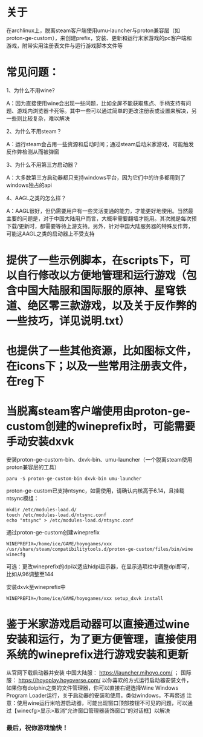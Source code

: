 # 关于


在archlinux上，脱离steam客户端使用umu-launcher与proton兼容层（如proton-ge-custom），来创建prefix，安装、更新和运行米家游戏的pc客户端和游戏，附带实用注册表文件与运行游戏脚本文件等

# 常见问题：

1、为什么不用wine?

A：因为直接使用wine会出现一些问题，比如全屏不能获取焦点、手柄支持有问题、游戏内浏览器卡死等。其中一些可以通过简单的更改注册表或设置来解决，另一些则比较复杂，难以解决

2、为什么不用steam？

A：运行steam会占用一些资源和启动时间；通过steam启动米家游戏，可能触发反作弊检测从而被弹窗

3、为什么不用第三方启动器？

A：大多数第三方启动器都只支持windows平台，因为它们中的许多都用到了windows独占的api

4、AAGL之类的怎么样？

A：AAGL很好，但仍需要用户有一些灵活变通的能力，才能更好地使用。当然最主要的问题是，对于中国大陆用户而言，大概率需要翻墙才能用。其次就是每次预下载/更新时，都需要等待上游支持。另外，针对中国大陆服务器的特殊反作弊，可能这AAGL之类的启动器上不受支持


# 提供了一些示例脚本，在scripts下，可以自行修改以方便地管理和运行游戏（包含中国大陆服和国际服的原神、星穹铁道、绝区零三款游戏，以及关于反作弊的一些技巧，详见说明.txt）

# 也提供了一些其他资源，比如图标文件，在icons下；以及一些常用注册表文件，在reg下

# 当脱离steam客户端使用由proton-ge-custom创建的wineprefix时，可能需要手动安装dxvk

安装proton-ge-custom-bin、dxvk-bin、umu-launcher（一个脱离steam使用proton兼容层的工具）

```
paru -S proton-ge-custom-bin dxvk-bin umu-launcher
```
proton-ge-custom已支持ntsync，如需使用，请确认内核高于6.14，且挂载ntsync模组：

```
mkdir /etc/modules-load.d/
touch /etc/modules-load.d/ntsync.conf
echo "ntsync" > /etc/modules-load.d/ntsync.conf
```
通过proton-ge-custom创建wineprefix

```
WINEPREFIX=/home/ice/GAME/hoyogames/xxx /usr/share/steam/compatibilitytools.d/proton-ge-custom/files/bin/wine  winecfg
```
可选：更改wineprefix的dpi以适应hidpi显示器，在显示选项栏中调整dpi即可，比如从96调整至144

安装dxvk至wineprefix中

```
WINEPREFIX=/home/ice/GAME/hoyogames/xxx setup_dxvk install
```

# 鉴于米家游戏启动器可以直接通过wine安装和运行，为了更方便管理，直接使用系统的wineprefix进行游戏安装和更新

从官网下载启动器并安装 中国大陆服： <https://launcher.mihoyo.com/> ； 国际服： <https://hoyoplay.hoyoverse.com/>
以你喜欢的方式运行启动器安装文件，如果你有dolphin之类的文件管理器，你可以直接右键选择Wine Windows Program Loader运行，关于启动器的安装和使用，类似windows，不再赘述
注意：使用wine运行米哈游启动器，可能出现窗口顶部按钮不可见的问题，可以通过【winecfg>显示>取消“允许窗口管理器装饰窗口”的对话框】以解决

### 最后，祝你游戏愉快！

